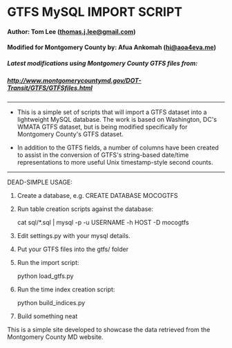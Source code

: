 #  GTFS MySQL IMPORT SCRIPT

#### Author: Tom Lee (thomas.j.lee@gmail.com)
#### Modified for Montgomery County by: Afua Ankomah (hi@aoa4eva.me) 
##### Latest modifications using Montgomery County GTFS files from: 
##### http://www.montgomerycountymd.gov/DOT-Transit/GTFS/GTFSfiles.html
---
- This is a simple set of scripts that will import a GTFS dataset into a lightweight MySQL database.  The work is based on Washington, DC's WMATA GTFS dataset, but is being modified specifically for Montgomery County's GTFS dataset. 

- In addition to the GTFS fields, a number of columns have been created to assist in the conversion of GTFS's string-based date/time representations to more useful Unix timestamp-style second counts.
---
DEAD-SIMPLE USAGE:

1. Create a database, e.g. CREATE DATABASE MOCOGTFS

2. Run table creation scripts against the database:

	cat sql/*.sql | mysql -p -u USERNAME -h HOST -D mocogtfs
	
3. Edit settings.py with your mysql details.

4. Put your GTFS files into the gtfs/ folder

5. Run the import script:

	python load_gtfs.py
	
6. Run the time index creation script:

	python build_indices.py
	
7. Build something neat

This is a simple site developed to showcase the data retrieved from the Montgomery County MD website.
